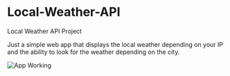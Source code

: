 # Local-Weather-API
Local Weather API Project

Just a simple web app that displays the local weather depending on your IP and the ability to look for the weather depending on the city.

![App Working](http://i.imgur.com/F8NHJh0.gif "App")